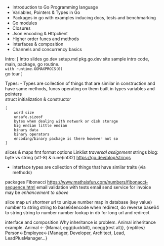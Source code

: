 - Introduction to Go Programming language
- Variables, Pointers & Types in Go
- Packages in go with examples inducing docs, tests and benchmarking
- Go modules
- Closures
- Json encoding & Httpclient
- Higher order funcs and methods
- Interfaces & composition
- Channels and concurrency basics


Intro:
    [
        Intro slides
        go.dev
        setup.md
        pkg.go.dev site
        sample intro code, main, package, go routine.             
            `with runtime.GOMAXPROCS(0)`          
        go tour
    ]

Types:
    - Types are collection of things that are similar in construction and have same methods, funcs operating on them
built in types
variables and pointers    
struct
initialization & constructor
    
    [
        word size 
        unsafe.sizeof
        bytes when dealing with network or disk storage 
        big endian little endian
        binary data
        binary operators
        encoding/binary package is there however not so 
    ]
slices & maps
fmt format options
Linklist
*traversal assignment*
strings blog: byte vs string (utf-8) & rune(int32)
    https://go.dev/blog/strings
- interface types are collection of things that have similar traits (via methods)

packages
Fibonacci https://www.mathsisfun.com/numbers/fibonacci-sequence.html
email validation with tests
email send service for invoice may be
*enhancement to above*

slice
map
*url shortner*
    url to unique number map in database (key value)
    number to string
    string to base64encode
    when redirect, do reverse
    base64 to string
    string to number 
    number lookup in db for long url and redirect


interface and composition
    Why inheritance is problem. 
        Animal inheritance example. Animal <- {Mamal, egg(duckbill), noegg(rest all)}, {reptiles}
        Person<-Employee<-{Manager, Developer, Architect, Lead, LeadPlusManager...}



